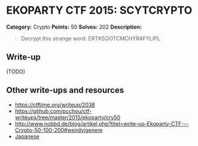 # EKOPARTY CTF 2015: SCYTCRYPTO

**Category:** Crypto
**Points:** 50
**Solves:** 202
**Description:**

> Decrypt this strange word: ERTKSOOTCMCHYRAFYLIPL


## Write-up

(TODO)

## Other write-ups and resources

* <https://ctftime.org/writeup/2038>
* <https://github.com/pcchou/ctf-writeups/tree/master/2015/ekoparty/cry50>
* <http://www.nobbd.de/blog/artikel.php?titel=write-up-Ekoparty-CTF---Crypto-50-100-200#weirdvigenere>
* [Japanese](http://shiho-elliptic.tumblr.com/post/131769380689/ekoparty-ctf-2015-writeup)
